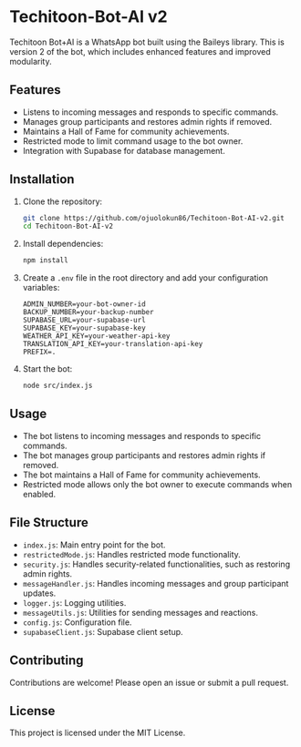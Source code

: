 # Techitoon-Bot-AI v2

Techitoon Bot+AI is a WhatsApp bot built using the Baileys library. This is version 2 of the bot, which includes enhanced features and improved modularity.

## Features

- Listens to incoming messages and responds to specific commands.
- Manages group participants and restores admin rights if removed.
- Maintains a Hall of Fame for community achievements.
- Restricted mode to limit command usage to the bot owner.
- Integration with Supabase for database management.

## Installation

1. Clone the repository:

    ```sh
    git clone https://github.com/ojuolokun86/Techitoon-Bot-AI-v2.git
    cd Techitoon-Bot-AI-v2
    ```

2. Install dependencies:

    ```sh
    npm install
    ```

3. Create a `.env` file in the root directory and add your configuration variables:

    ```env
    ADMIN_NUMBER=your-bot-owner-id
    BACKUP_NUMBER=your-backup-number
    SUPABASE_URL=your-supabase-url
    SUPABASE_KEY=your-supabase-key
    WEATHER_API_KEY=your-weather-api-key
    TRANSLATION_API_KEY=your-translation-api-key
    PREFIX=.
    ```

4. Start the bot:

    ```sh
    node src/index.js
    ```

## Usage

- The bot listens to incoming messages and responds to specific commands.
- The bot manages group participants and restores admin rights if removed.
- The bot maintains a Hall of Fame for community achievements.
- Restricted mode allows only the bot owner to execute commands when enabled.

## File Structure

- `index.js`: Main entry point for the bot.
- `restrictedMode.js`: Handles restricted mode functionality.
- `security.js`: Handles security-related functionalities, such as restoring admin rights.
- `messageHandler.js`: Handles incoming messages and group participant updates.
- `logger.js`: Logging utilities.
- `messageUtils.js`: Utilities for sending messages and reactions.
- `config.js`: Configuration file.
- `supabaseClient.js`: Supabase client setup.

## Contributing

Contributions are welcome! Please open an issue or submit a pull request.

## License

This project is licensed under the MIT License.